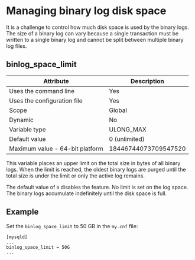# Managing binary log disk space

It is a challenge to control how much disk space is used by the binary logs. The size of a binary log can vary because a single transaction must be written to a single binary log and cannot be split between multiple binary log files.

## binlog_space_limit

| Attribute | Description |
| --- | --- |
| Uses the command line | Yes |
| Uses the configuration file | Yes |
| Scope | Global |
| Dynamic | No |
| Variable type | ULONG_MAX |
| Default value | 0 (unlimited) |
| Maximum value - 64-bit platform | 18446744073709547520 |

This variable places an upper limit on the total size in bytes of all binary logs. When the limit is reached, the oldest binary logs are purged until the total size is under the limit or only the active log remains.

The default value of `0` disables the feature. No limit is set on the log space. The binary logs accumulate indefinitely until the disk space is full.

## Example

Set the `binlog_space_limit` to 50 GB in the `my.cnf` file:

```text
[mysqld]
...
binlog_space_limit = 50G
...
```
